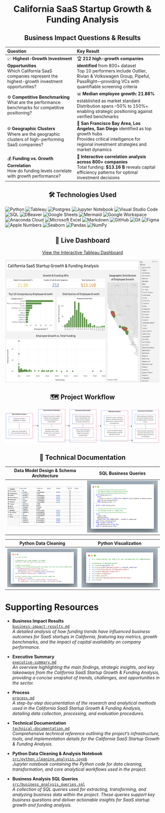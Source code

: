 <h1 align="center">California SaaS Startup Growth & Funding Analysis</h1>
<h2 align="center">Business Impact Questions & Results</h2>


| Question                                                                                                 | Key Result                                                                                                                         |
|:-------------------------------------------------------------------------------------------------------- |:-----------------------------------------------------------------------------------------------------------------------------------|
| 📈 **Highest-Growth Investment Opportunities**<br>Which California SaaS companies represent the highest-growth investment opportunities? | 🏆 **212 high-growth companies identified** from 800+ dataset<br>Top 10 performers include Outlier, Rivian & Volkswagen Group, Pipeful, PassRight—providing VCs with quantifiable screening criteria |
| ⚙️ **Competitive Benchmarking**<br>What are the performance benchmarks for competitive positioning?       | 📊 **Median employee growth: 21.88%** established as market standard<br>Distribution spans –50% to 150%+ enabling strategic positioning against verified benchmarks                                                               |
| 🌐 **Geographic Clusters**<br>Where are the geographic clusters of high-performing SaaS companies?        | 📍 **San Francisco Bay Area, Los Angeles, San Diego** identified as top growth hubs<br>Provides critical intelligence for regional investment strategies and market dynamics                                                                            |
| 💰 **Funding vs. Growth Correlation**<br>How do funding levels correlate with growth performance?         | 🔗 **Interactive correlation analysis across 800+ companies**<br>Total funding: **$13.16 B** reveals capital efficiency patterns for optimal investment decisions                                                                  |

<h2 align="center">🛠️ Technologies Used</h2>

![Python](https://img.shields.io/badge/python-3670A0?style=for-the-badge&logo=python&logoColor=ffdd54)
![Tableau](https://img.shields.io/badge/Tableau-E97627?style=for-the-badge&logo=tableau&logoColor=white)
![Postgres](https://img.shields.io/badge/postgres-%23316192.svg?style=for-the-badge&logo=postgresql&logoColor=white)
![Jupyter Notebook](https://img.shields.io/badge/jupyter-%23FA0F00.svg?style=for-the-badge&logo=jupyter&logoColor=white)
![Visual Studio Code](https://img.shields.io/badge/Visual%20Studio%20Code-0078d7.svg?style=for-the-badge&logo=visual-studio-code&logoColor=white)
![SQL](https://img.shields.io/badge/SQL-4479A1?style=for-the-badge&logo=mysql&logoColor=white)
![DBeaver](https://img.shields.io/badge/DBeaver-382923?style=for-the-badge&logo=dbeaver&logoColor=white)
![Google Sheets](https://img.shields.io/badge/Google%20Sheets-34A853?style=for-the-badge&logo=google-sheets&logoColor=white)
![Mermaid](https://img.shields.io/badge/Mermaid-FF3670?style=for-the-badge&logo=mermaid&logoColor=white)
![Google Workspace](https://img.shields.io/badge/Google%20Workspace-4285F4?style=for-the-badge&logo=google&logoColor=white)
![Anaconda Cloud](https://img.shields.io/badge/Anaconda%20Cloud-44A833?style=for-the-badge&logo=anaconda&logoColor=white)
![Microsoft Excel](https://img.shields.io/badge/Microsoft%20Excel-217346?style=for-the-badge&logo=microsoft-excel&logoColor=white)
![Markdown](https://img.shields.io/badge/markdown-%23000000.svg?style=for-the-badge&logo=markdown&logoColor=white)
![GitHub](https://img.shields.io/badge/github-%23121011.svg?style=for-the-badge&logo=github&logoColor=white)
![Git](https://img.shields.io/badge/git-%23F05033.svg?style=for-the-badge&logo=git&logoColor=white)
![Figma](https://img.shields.io/badge/figma-%23F24E1E.svg?style=for-the-badge&logo=figma&logoColor=white)
![Apple Numbers](https://img.shields.io/badge/NUMBERS-27C93F?style=for-the-badge&logo=apple&logoColor=white)
![Seaborn](https://img.shields.io/badge/Seaborn-444876?style=for-the-badge&logo=seaborn&logoColor=white)
![Pandas](https://img.shields.io/badge/pandas-%23150458.svg?style=for-the-badge&logo=pandas&logoColor=white)
![NumPy](https://img.shields.io/badge/numpy-%23013243.svg?style=for-the-badge&logo=numpy&logoColor=white)

<h2 align="center">🚀 Live Dashboard</h2>

<p align="center">
  <a href="https://public.tableau.com/app/profile/farooq.syed6811/viz/CaliforniaSaaSStartupGrowthFundingAnalysis_17511350716100/CaliforniaSaaSStartupGrowthFundingAnalysis?publish=yes">
    View the Interactive Tableau Dashboard
  </a>
</p>

<p align="center">
  <img src="screenshots/tableaudashboard.png" width="600" height="400">
</p>


<h2 align="center">🗺️ Project Workflow</h2>

![Project Workflow](screenshots/project_workflow.png)



<h2 align="center">📖  Technical Documentation</h2>

| Data Model Design & Schema Architecture                            | SQL Business Queries                                 |
|:------------------------------------------------------------------:|:----------------------------------------------------:|
| <img src="screenshots/data_model_design_schema_architecture.png" width="600" alt="Data Model Design & Schema Architecture"> | <img src="screenshots/sql_business_queries.png" width="600" alt="SQL Business Queries"> |

| Python Data Cleaning                                               | Python Visualization                                 |
|:------------------------------------------------------------------:|:----------------------------------------------------:|
| <img src="screenshots/py_data_cleaning.png" width="600" alt="Python Data Cleaning"> | <img src="screenshots/py_visual.png" width="600" alt="Python Visualization"> |


# Supporting Resources

- **Business Impact Results**  
  [`business-impact-results.md`](./business-impact-results.md)  
  *A detailed analysis of how funding trends have influenced business outcomes for SaaS startups in California, featuring key metrics, growth benchmarks, and the impact of capital availability on company performance.*

- **Executive Summary**  
  [`executive-summary.md`](./executive-summary.md)  
  *An overview highlighting the main findings, strategic insights, and key takeaways from the California SaaS Startup Growth & Funding Analysis, providing a concise snapshot of trends, challenges, and opportunities in the sector.*

- **Process**  
  [`process.md`](./process.md)  
  *A step-by-step documentation of the research and analytical methods used in the California SaaS Startup Growth & Funding Analysis, detailing data collection, processing, and evaluation procedures.*

- **Technical Documentation**  
  [`technical-documentation.md`](./technical-documentation.md)  
  *Comprehensive technical reference outlining the project’s infrastructure, tools, and implementation details for the California SaaS Startup Growth & Funding Analysis.*

- **Python Data Cleaning & Analysis Notebook**  
  [`src/python_cleaning_analysis.ipynb`](./src/python_cleaning_analysis.ipynb)  
  *Jupyter notebook containing the Python code for data cleaning, transformation, and core analytical workflows used in the project.*

- **Business Analysis SQL Queries**  
  [`src/business_analysis_queries.sql`](./src/business_analysis_queries.sql)  
  *A collection of SQL queries used for extracting, transforming, and analyzing business data within the project. These queries support key business questions and deliver actionable insights for SaaS startup growth and funding analysis.*

